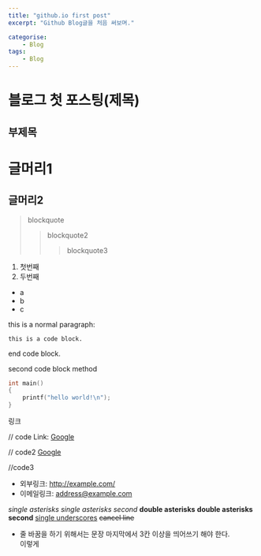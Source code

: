 ```yaml
---
title: "github.io first post"
excerpt: "Github Blog글을 처음 써보며."

categorise:
	- Blog
tags:
	- Blog
---
```


블로그 첫 포스팅(제목)
======================

부제목
-----

# 글머리1

## 글머리2


> blockquote
>	> blockquote2
>	>	> blockquote3


1. 첫번째
2. 두번째

- a
 - b
  - c

this is a normal paragraph:

	this is a code block.

end code block.


second code block method

```c
int main()
{
	printf("hello world!\n");
}
```


링크
<!-- 주석 내용-->
// code
Link: [Google][googlelink]

[googlelink]: https://google.com "Go google"

// code2
[Google](https://google.com, "google link")

//code3
- 외부링크: <http://example.com/>
- 이메일링크: <address@example.com>

<!-- 강조 -->
*single asterisks*
_single asterisks second_
**double asterisks**
__double asterisks second__
<U>single underscores</U>
~~cancel line~~


- 줄 바꿈을 하기 위해서는 문장 마지막에서 3칸 이상을 띄어쓰기 해야 한다.   
이렇게
